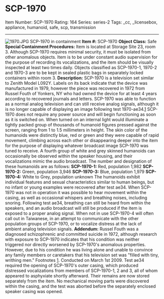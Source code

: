 # SCP-1970
Item Number: SCP-1970
Rating: 164
Series: series-2
Tags: _cc, _licensebox, appliance, humanoid, safe, scp, transmission

---

![1970.JPG](https://scp-wiki.wdfiles.com/local--files/scp-1970/1970.JPG)
SCP-1970 in containment
**Item #:** SCP-1970
**Object Class:** Safe
**Special Containment Procedures:** Item is located at Storage Site 23, room 3. Although SCP-1970 requires minimal security, it must be isolated from other anomalous objects. Item is to be under constant audio supervision for the purpose of recording its vocalizations, and the item should be visually inspected at least two times daily. Objects classified as SCP-1970-1, 1970-2 and 1970-3 are to be kept in sealed plastic bags in separately locked containers within room 3.
**Description:** SCP-1970 is a television set similar to Zenith Model L092Y. Labels on its back indicate that the device was manufactured in 1979, however the piece was recovered in 1972 from Russel Fouth of Yonkers, NY who had owned the device for at least 4 years according to recovered journals and letters.
SCP-1970 was able to function as a normal analog television and can still receive analog signals, although it is no longer capable of displaying an image following test 1970-ae34.[1](javascript:;) SCP-1970 does not require any power source and will begin functioning as soon as it is switched on.
When turned on an internal light would illuminate a tightly packed group of thousands of humanoid figures pressed against the screen, ranging from 1 to 1.5 millimeters in height. The skin color of the humanoids were distinctly blue, red or green and they were capable of rapid movement, climbing across each other or disappearing deeper into the item for the purpose of displaying whatever broadcast image SCP-1970 was tuned to receive. A fourth group of white and grey skinned humanoids can occasionally be observed within the speaker housing, and their vocalizations mimic the audio broadcast.
The number and designation of these humanoids are as follows:
**SCP-1970-1:** Red, population 1,982
**SCP-1970-2:** Green, population 3,946
**SCP-1970-3:** Blue, population 1,979
**SCP-1970-4:** White to Grey, population unknown
The humanoids exhibit individual features and sexual characteristics similar to human beings, but no infant or young examples were recovered after test ae34.
When SCP-1970 was not in operation it was possible to hear movement within the casing, as well as occasional whispers and breathing noises, including snoring.
Following test ae34, breathing can still be heard from within the speakers, and an audio broadcast will still be produced if the item is exposed to a proper analog signal. When not in use SCP-1970-4 will often call out in Taiwanese, in an attempt to communicate with the other population groups of SCP-1970, or to vocalize distress at the lack of ambient analog television signals.
**Addendum:** Russel Fouth was a diagnosed schizophrenic and committed suicide in 1972, although research with exposure to SCP-1970 indicates that his condition was neither triggered nor directly worsened by SCP-1970's anomalous properties. However, due to his condition he was living alone and unable to convince any family members or caretakers that his television set was "filled with tiny, writhing men."
Footnotes
[1](javascript:;). Conducted on March 1st 2009. Test ae34 required the opening of SCP-1970's outer casing, which produced distressed vocalizations from members of SCP-1970-1, 2 and 3, all of whom appeared to asphyxiate shortly afterward. Their remains are now stored separately from the item. No mechanical moving parts were discovered within the casing, and the test was aborted before the separately enclosed speaker casing was opened.